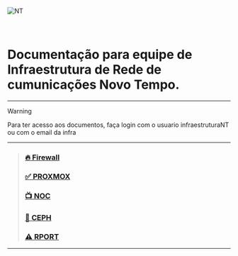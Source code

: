![NT](https://www.novotempo.com/wp-content/uploads/2019/11/logo-novo-tempo-media-kit.png)	
<br><br>
# Documentação para equipe de Infraestrutura de Rede de cumunicações Novo Tempo.

---
> [!WARNING]
> Para ter acesso aos documentos, faça login com o usuario infraestruturaNT ou com o email da infra
---

> ### [🔥 Firewall](https://github.com/infraestruturaNT/firewall)
> ### [✅ PROXMOX](https://github.com/infraestruturaNT/proxmox)
> ### [📺 NOC](https://github.com/infraestruturaNT/noc)
> ### [💽 CEPH](https://github.com/infraestruturaNT/ceph)
> ### [⚠️ RPORT](https://github.com/infraestruturaNT/rport)

---

<!---

https://docs.github.com/pt/get-started/writing-on-github/getting-started-with-writing-and-formatting-on-github/basic-writing-and-formatting-syntax

> [!NOTE]
> Useful information that users should know, even when skimming content.

> [!TIP]
> Helpful advice for doing things better or more easily.

> [!IMPORTANT]
> Key information users need to know to achieve their goal.

> [!WARNING]
> Urgent info that needs immediate user attention to avoid problems.

> [!CAUTION]
> Advises about risks or negative outcomes of certain actions.
--->


